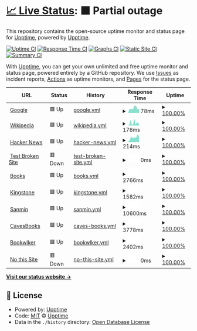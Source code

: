 # [📈 Live Status](https://demo.upptime.js.org): <!--live status--> **🟧 Partial outage**

This repository contains the open-source uptime monitor and status page for [Upptime](https://upptime.js.org), powered by [Upptime](https://github.com/upptime/upptime).

[![Uptime CI](https://github.com/upptime/upptime/workflows/Uptime%20CI/badge.svg)](https://github.com/upptime/upptime/actions?query=workflow%3A%22Uptime+CI%22)
[![Response Time CI](https://github.com/upptime/upptime/workflows/Response%20Time%20CI/badge.svg)](https://github.com/upptime/upptime/actions?query=workflow%3A%22Response+Time+CI%22)
[![Graphs CI](https://github.com/upptime/upptime/workflows/Graphs%20CI/badge.svg)](https://github.com/upptime/upptime/actions?query=workflow%3A%22Graphs+CI%22)
[![Static Site CI](https://github.com/upptime/upptime/workflows/Static%20Site%20CI/badge.svg)](https://github.com/upptime/upptime/actions?query=workflow%3A%22Static+Site+CI%22)
[![Summary CI](https://github.com/upptime/upptime/workflows/Summary%20CI/badge.svg)](https://github.com/upptime/upptime/actions?query=workflow%3A%22Summary+CI%22)

With [Upptime](https://upptime.js.org), you can get your own unlimited and free uptime monitor and status page, powered entirely by a GitHub repository. We use [Issues](https://github.com/upptime/upptime/issues) as incident reports, [Actions](https://github.com/upptime/upptime/actions) as uptime monitors, and [Pages](https://demo.upptime.js.org) for the status page.

<!--start: status pages-->
<!-- This summary is generated by Upptime (https://github.com/upptime/upptime) -->
<!-- Do not edit this manually, your changes will be overwritten -->
<!-- prettier-ignore -->
| URL | Status | History | Response Time | Uptime |
| --- | ------ | ------- | ------------- | ------ |
| <img alt="" src="https://favicons.githubusercontent.com/www.google.com" height="13"> [Google](https://www.google.com) | 🟩 Up | [google.yml](https://github.com/salomelai/Upptime/commits/HEAD/history/google.yml) | <details><summary><img alt="Response time graph" src="./graphs/google/response-time-week.png" height="20"> 78ms</summary><br><a href="https://demo.upptime.js.org/history/google"><img alt="Response time 73" src="https://img.shields.io/endpoint?url=https%3A%2F%2Fraw.githubusercontent.com%2Fsalomelai%2FUpptime%2FHEAD%2Fapi%2Fgoogle%2Fresponse-time.json"></a><br><a href="https://demo.upptime.js.org/history/google"><img alt="24-hour response time 79" src="https://img.shields.io/endpoint?url=https%3A%2F%2Fraw.githubusercontent.com%2Fsalomelai%2FUpptime%2FHEAD%2Fapi%2Fgoogle%2Fresponse-time-day.json"></a><br><a href="https://demo.upptime.js.org/history/google"><img alt="7-day response time 78" src="https://img.shields.io/endpoint?url=https%3A%2F%2Fraw.githubusercontent.com%2Fsalomelai%2FUpptime%2FHEAD%2Fapi%2Fgoogle%2Fresponse-time-week.json"></a><br><a href="https://demo.upptime.js.org/history/google"><img alt="30-day response time 73" src="https://img.shields.io/endpoint?url=https%3A%2F%2Fraw.githubusercontent.com%2Fsalomelai%2FUpptime%2FHEAD%2Fapi%2Fgoogle%2Fresponse-time-month.json"></a><br><a href="https://demo.upptime.js.org/history/google"><img alt="1-year response time 73" src="https://img.shields.io/endpoint?url=https%3A%2F%2Fraw.githubusercontent.com%2Fsalomelai%2FUpptime%2FHEAD%2Fapi%2Fgoogle%2Fresponse-time-year.json"></a></details> | <details><summary><a href="https://demo.upptime.js.org/history/google">100.00%</a></summary><a href="https://demo.upptime.js.org/history/google"><img alt="All-time uptime 100.00%" src="https://img.shields.io/endpoint?url=https%3A%2F%2Fraw.githubusercontent.com%2Fsalomelai%2FUpptime%2FHEAD%2Fapi%2Fgoogle%2Fuptime.json"></a><br><a href="https://demo.upptime.js.org/history/google"><img alt="24-hour uptime 100.00%" src="https://img.shields.io/endpoint?url=https%3A%2F%2Fraw.githubusercontent.com%2Fsalomelai%2FUpptime%2FHEAD%2Fapi%2Fgoogle%2Fuptime-day.json"></a><br><a href="https://demo.upptime.js.org/history/google"><img alt="7-day uptime 100.00%" src="https://img.shields.io/endpoint?url=https%3A%2F%2Fraw.githubusercontent.com%2Fsalomelai%2FUpptime%2FHEAD%2Fapi%2Fgoogle%2Fuptime-week.json"></a><br><a href="https://demo.upptime.js.org/history/google"><img alt="30-day uptime 100.00%" src="https://img.shields.io/endpoint?url=https%3A%2F%2Fraw.githubusercontent.com%2Fsalomelai%2FUpptime%2FHEAD%2Fapi%2Fgoogle%2Fuptime-month.json"></a><br><a href="https://demo.upptime.js.org/history/google"><img alt="1-year uptime 100.00%" src="https://img.shields.io/endpoint?url=https%3A%2F%2Fraw.githubusercontent.com%2Fsalomelai%2FUpptime%2FHEAD%2Fapi%2Fgoogle%2Fuptime-year.json"></a></details>
| <img alt="" src="https://favicons.githubusercontent.com/en.wikipedia.org" height="13"> [Wikipedia](https://en.wikipedia.org) | 🟩 Up | [wikipedia.yml](https://github.com/salomelai/Upptime/commits/HEAD/history/wikipedia.yml) | <details><summary><img alt="Response time graph" src="./graphs/wikipedia/response-time-week.png" height="20"> 178ms</summary><br><a href="https://demo.upptime.js.org/history/wikipedia"><img alt="Response time 193" src="https://img.shields.io/endpoint?url=https%3A%2F%2Fraw.githubusercontent.com%2Fsalomelai%2FUpptime%2FHEAD%2Fapi%2Fwikipedia%2Fresponse-time.json"></a><br><a href="https://demo.upptime.js.org/history/wikipedia"><img alt="24-hour response time 95" src="https://img.shields.io/endpoint?url=https%3A%2F%2Fraw.githubusercontent.com%2Fsalomelai%2FUpptime%2FHEAD%2Fapi%2Fwikipedia%2Fresponse-time-day.json"></a><br><a href="https://demo.upptime.js.org/history/wikipedia"><img alt="7-day response time 178" src="https://img.shields.io/endpoint?url=https%3A%2F%2Fraw.githubusercontent.com%2Fsalomelai%2FUpptime%2FHEAD%2Fapi%2Fwikipedia%2Fresponse-time-week.json"></a><br><a href="https://demo.upptime.js.org/history/wikipedia"><img alt="30-day response time 193" src="https://img.shields.io/endpoint?url=https%3A%2F%2Fraw.githubusercontent.com%2Fsalomelai%2FUpptime%2FHEAD%2Fapi%2Fwikipedia%2Fresponse-time-month.json"></a><br><a href="https://demo.upptime.js.org/history/wikipedia"><img alt="1-year response time 193" src="https://img.shields.io/endpoint?url=https%3A%2F%2Fraw.githubusercontent.com%2Fsalomelai%2FUpptime%2FHEAD%2Fapi%2Fwikipedia%2Fresponse-time-year.json"></a></details> | <details><summary><a href="https://demo.upptime.js.org/history/wikipedia">100.00%</a></summary><a href="https://demo.upptime.js.org/history/wikipedia"><img alt="All-time uptime 100.00%" src="https://img.shields.io/endpoint?url=https%3A%2F%2Fraw.githubusercontent.com%2Fsalomelai%2FUpptime%2FHEAD%2Fapi%2Fwikipedia%2Fuptime.json"></a><br><a href="https://demo.upptime.js.org/history/wikipedia"><img alt="24-hour uptime 100.00%" src="https://img.shields.io/endpoint?url=https%3A%2F%2Fraw.githubusercontent.com%2Fsalomelai%2FUpptime%2FHEAD%2Fapi%2Fwikipedia%2Fuptime-day.json"></a><br><a href="https://demo.upptime.js.org/history/wikipedia"><img alt="7-day uptime 100.00%" src="https://img.shields.io/endpoint?url=https%3A%2F%2Fraw.githubusercontent.com%2Fsalomelai%2FUpptime%2FHEAD%2Fapi%2Fwikipedia%2Fuptime-week.json"></a><br><a href="https://demo.upptime.js.org/history/wikipedia"><img alt="30-day uptime 100.00%" src="https://img.shields.io/endpoint?url=https%3A%2F%2Fraw.githubusercontent.com%2Fsalomelai%2FUpptime%2FHEAD%2Fapi%2Fwikipedia%2Fuptime-month.json"></a><br><a href="https://demo.upptime.js.org/history/wikipedia"><img alt="1-year uptime 100.00%" src="https://img.shields.io/endpoint?url=https%3A%2F%2Fraw.githubusercontent.com%2Fsalomelai%2FUpptime%2FHEAD%2Fapi%2Fwikipedia%2Fuptime-year.json"></a></details>
| <img alt="" src="https://favicons.githubusercontent.com/news.ycombinator.com" height="13"> [Hacker News](https://news.ycombinator.com) | 🟩 Up | [hacker-news.yml](https://github.com/salomelai/Upptime/commits/HEAD/history/hacker-news.yml) | <details><summary><img alt="Response time graph" src="./graphs/hacker-news/response-time-week.png" height="20"> 214ms</summary><br><a href="https://demo.upptime.js.org/history/hacker-news"><img alt="Response time 259" src="https://img.shields.io/endpoint?url=https%3A%2F%2Fraw.githubusercontent.com%2Fsalomelai%2FUpptime%2FHEAD%2Fapi%2Fhacker-news%2Fresponse-time.json"></a><br><a href="https://demo.upptime.js.org/history/hacker-news"><img alt="24-hour response time 235" src="https://img.shields.io/endpoint?url=https%3A%2F%2Fraw.githubusercontent.com%2Fsalomelai%2FUpptime%2FHEAD%2Fapi%2Fhacker-news%2Fresponse-time-day.json"></a><br><a href="https://demo.upptime.js.org/history/hacker-news"><img alt="7-day response time 214" src="https://img.shields.io/endpoint?url=https%3A%2F%2Fraw.githubusercontent.com%2Fsalomelai%2FUpptime%2FHEAD%2Fapi%2Fhacker-news%2Fresponse-time-week.json"></a><br><a href="https://demo.upptime.js.org/history/hacker-news"><img alt="30-day response time 259" src="https://img.shields.io/endpoint?url=https%3A%2F%2Fraw.githubusercontent.com%2Fsalomelai%2FUpptime%2FHEAD%2Fapi%2Fhacker-news%2Fresponse-time-month.json"></a><br><a href="https://demo.upptime.js.org/history/hacker-news"><img alt="1-year response time 259" src="https://img.shields.io/endpoint?url=https%3A%2F%2Fraw.githubusercontent.com%2Fsalomelai%2FUpptime%2FHEAD%2Fapi%2Fhacker-news%2Fresponse-time-year.json"></a></details> | <details><summary><a href="https://demo.upptime.js.org/history/hacker-news">100.00%</a></summary><a href="https://demo.upptime.js.org/history/hacker-news"><img alt="All-time uptime 100.00%" src="https://img.shields.io/endpoint?url=https%3A%2F%2Fraw.githubusercontent.com%2Fsalomelai%2FUpptime%2FHEAD%2Fapi%2Fhacker-news%2Fuptime.json"></a><br><a href="https://demo.upptime.js.org/history/hacker-news"><img alt="24-hour uptime 100.00%" src="https://img.shields.io/endpoint?url=https%3A%2F%2Fraw.githubusercontent.com%2Fsalomelai%2FUpptime%2FHEAD%2Fapi%2Fhacker-news%2Fuptime-day.json"></a><br><a href="https://demo.upptime.js.org/history/hacker-news"><img alt="7-day uptime 100.00%" src="https://img.shields.io/endpoint?url=https%3A%2F%2Fraw.githubusercontent.com%2Fsalomelai%2FUpptime%2FHEAD%2Fapi%2Fhacker-news%2Fuptime-week.json"></a><br><a href="https://demo.upptime.js.org/history/hacker-news"><img alt="30-day uptime 100.00%" src="https://img.shields.io/endpoint?url=https%3A%2F%2Fraw.githubusercontent.com%2Fsalomelai%2FUpptime%2FHEAD%2Fapi%2Fhacker-news%2Fuptime-month.json"></a><br><a href="https://demo.upptime.js.org/history/hacker-news"><img alt="1-year uptime 100.00%" src="https://img.shields.io/endpoint?url=https%3A%2F%2Fraw.githubusercontent.com%2Fsalomelai%2FUpptime%2FHEAD%2Fapi%2Fhacker-news%2Fuptime-year.json"></a></details>
| <img alt="" src="https://favicons.githubusercontent.com/thissitedoesnotexist.koj.co" height="13"> [Test Broken Site](https://thissitedoesnotexist.koj.co) | 🟥 Down | [test-broken-site.yml](https://github.com/salomelai/Upptime/commits/HEAD/history/test-broken-site.yml) | <details><summary><img alt="Response time graph" src="./graphs/test-broken-site/response-time-week.png" height="20"> 0ms</summary><br><a href="https://demo.upptime.js.org/history/test-broken-site"><img alt="Response time 0" src="https://img.shields.io/endpoint?url=https%3A%2F%2Fraw.githubusercontent.com%2Fsalomelai%2FUpptime%2FHEAD%2Fapi%2Ftest-broken-site%2Fresponse-time.json"></a><br><a href="https://demo.upptime.js.org/history/test-broken-site"><img alt="24-hour response time 0" src="https://img.shields.io/endpoint?url=https%3A%2F%2Fraw.githubusercontent.com%2Fsalomelai%2FUpptime%2FHEAD%2Fapi%2Ftest-broken-site%2Fresponse-time-day.json"></a><br><a href="https://demo.upptime.js.org/history/test-broken-site"><img alt="7-day response time 0" src="https://img.shields.io/endpoint?url=https%3A%2F%2Fraw.githubusercontent.com%2Fsalomelai%2FUpptime%2FHEAD%2Fapi%2Ftest-broken-site%2Fresponse-time-week.json"></a><br><a href="https://demo.upptime.js.org/history/test-broken-site"><img alt="30-day response time 0" src="https://img.shields.io/endpoint?url=https%3A%2F%2Fraw.githubusercontent.com%2Fsalomelai%2FUpptime%2FHEAD%2Fapi%2Ftest-broken-site%2Fresponse-time-month.json"></a><br><a href="https://demo.upptime.js.org/history/test-broken-site"><img alt="1-year response time 0" src="https://img.shields.io/endpoint?url=https%3A%2F%2Fraw.githubusercontent.com%2Fsalomelai%2FUpptime%2FHEAD%2Fapi%2Ftest-broken-site%2Fresponse-time-year.json"></a></details> | <details><summary><a href="https://demo.upptime.js.org/history/test-broken-site">100.00%</a></summary><a href="https://demo.upptime.js.org/history/test-broken-site"><img alt="All-time uptime 100.00%" src="https://img.shields.io/endpoint?url=https%3A%2F%2Fraw.githubusercontent.com%2Fsalomelai%2FUpptime%2FHEAD%2Fapi%2Ftest-broken-site%2Fuptime.json"></a><br><a href="https://demo.upptime.js.org/history/test-broken-site"><img alt="24-hour uptime 100.00%" src="https://img.shields.io/endpoint?url=https%3A%2F%2Fraw.githubusercontent.com%2Fsalomelai%2FUpptime%2FHEAD%2Fapi%2Ftest-broken-site%2Fuptime-day.json"></a><br><a href="https://demo.upptime.js.org/history/test-broken-site"><img alt="7-day uptime 100.00%" src="https://img.shields.io/endpoint?url=https%3A%2F%2Fraw.githubusercontent.com%2Fsalomelai%2FUpptime%2FHEAD%2Fapi%2Ftest-broken-site%2Fuptime-week.json"></a><br><a href="https://demo.upptime.js.org/history/test-broken-site"><img alt="30-day uptime 100.00%" src="https://img.shields.io/endpoint?url=https%3A%2F%2Fraw.githubusercontent.com%2Fsalomelai%2FUpptime%2FHEAD%2Fapi%2Ftest-broken-site%2Fuptime-month.json"></a><br><a href="https://demo.upptime.js.org/history/test-broken-site"><img alt="1-year uptime 100.00%" src="https://img.shields.io/endpoint?url=https%3A%2F%2Fraw.githubusercontent.com%2Fsalomelai%2FUpptime%2FHEAD%2Fapi%2Ftest-broken-site%2Fuptime-year.json"></a></details>
| <img alt="" src="https://favicons.githubusercontent.com/www.books.com.tw" height="13"> [Books](https://www.books.com.tw/) | 🟩 Up | [books.yml](https://github.com/salomelai/Upptime/commits/HEAD/history/books.yml) | <details><summary><img alt="Response time graph" src="./graphs/books/response-time-week.png" height="20"> 2766ms</summary><br><a href="https://demo.upptime.js.org/history/books"><img alt="Response time 2881" src="https://img.shields.io/endpoint?url=https%3A%2F%2Fraw.githubusercontent.com%2Fsalomelai%2FUpptime%2FHEAD%2Fapi%2Fbooks%2Fresponse-time.json"></a><br><a href="https://demo.upptime.js.org/history/books"><img alt="24-hour response time 4033" src="https://img.shields.io/endpoint?url=https%3A%2F%2Fraw.githubusercontent.com%2Fsalomelai%2FUpptime%2FHEAD%2Fapi%2Fbooks%2Fresponse-time-day.json"></a><br><a href="https://demo.upptime.js.org/history/books"><img alt="7-day response time 2766" src="https://img.shields.io/endpoint?url=https%3A%2F%2Fraw.githubusercontent.com%2Fsalomelai%2FUpptime%2FHEAD%2Fapi%2Fbooks%2Fresponse-time-week.json"></a><br><a href="https://demo.upptime.js.org/history/books"><img alt="30-day response time 2881" src="https://img.shields.io/endpoint?url=https%3A%2F%2Fraw.githubusercontent.com%2Fsalomelai%2FUpptime%2FHEAD%2Fapi%2Fbooks%2Fresponse-time-month.json"></a><br><a href="https://demo.upptime.js.org/history/books"><img alt="1-year response time 2881" src="https://img.shields.io/endpoint?url=https%3A%2F%2Fraw.githubusercontent.com%2Fsalomelai%2FUpptime%2FHEAD%2Fapi%2Fbooks%2Fresponse-time-year.json"></a></details> | <details><summary><a href="https://demo.upptime.js.org/history/books">100.00%</a></summary><a href="https://demo.upptime.js.org/history/books"><img alt="All-time uptime 100.00%" src="https://img.shields.io/endpoint?url=https%3A%2F%2Fraw.githubusercontent.com%2Fsalomelai%2FUpptime%2FHEAD%2Fapi%2Fbooks%2Fuptime.json"></a><br><a href="https://demo.upptime.js.org/history/books"><img alt="24-hour uptime 100.00%" src="https://img.shields.io/endpoint?url=https%3A%2F%2Fraw.githubusercontent.com%2Fsalomelai%2FUpptime%2FHEAD%2Fapi%2Fbooks%2Fuptime-day.json"></a><br><a href="https://demo.upptime.js.org/history/books"><img alt="7-day uptime 100.00%" src="https://img.shields.io/endpoint?url=https%3A%2F%2Fraw.githubusercontent.com%2Fsalomelai%2FUpptime%2FHEAD%2Fapi%2Fbooks%2Fuptime-week.json"></a><br><a href="https://demo.upptime.js.org/history/books"><img alt="30-day uptime 100.00%" src="https://img.shields.io/endpoint?url=https%3A%2F%2Fraw.githubusercontent.com%2Fsalomelai%2FUpptime%2FHEAD%2Fapi%2Fbooks%2Fuptime-month.json"></a><br><a href="https://demo.upptime.js.org/history/books"><img alt="1-year uptime 100.00%" src="https://img.shields.io/endpoint?url=https%3A%2F%2Fraw.githubusercontent.com%2Fsalomelai%2FUpptime%2FHEAD%2Fapi%2Fbooks%2Fuptime-year.json"></a></details>
| <img alt="" src="https://favicons.githubusercontent.com/www.kingstone.com.tw" height="13"> [Kingstone](https://www.kingstone.com.tw/) | 🟩 Up | [kingstone.yml](https://github.com/salomelai/Upptime/commits/HEAD/history/kingstone.yml) | <details><summary><img alt="Response time graph" src="./graphs/kingstone/response-time-week.png" height="20"> 1582ms</summary><br><a href="https://demo.upptime.js.org/history/kingstone"><img alt="Response time 1630" src="https://img.shields.io/endpoint?url=https%3A%2F%2Fraw.githubusercontent.com%2Fsalomelai%2FUpptime%2FHEAD%2Fapi%2Fkingstone%2Fresponse-time.json"></a><br><a href="https://demo.upptime.js.org/history/kingstone"><img alt="24-hour response time 1508" src="https://img.shields.io/endpoint?url=https%3A%2F%2Fraw.githubusercontent.com%2Fsalomelai%2FUpptime%2FHEAD%2Fapi%2Fkingstone%2Fresponse-time-day.json"></a><br><a href="https://demo.upptime.js.org/history/kingstone"><img alt="7-day response time 1582" src="https://img.shields.io/endpoint?url=https%3A%2F%2Fraw.githubusercontent.com%2Fsalomelai%2FUpptime%2FHEAD%2Fapi%2Fkingstone%2Fresponse-time-week.json"></a><br><a href="https://demo.upptime.js.org/history/kingstone"><img alt="30-day response time 1630" src="https://img.shields.io/endpoint?url=https%3A%2F%2Fraw.githubusercontent.com%2Fsalomelai%2FUpptime%2FHEAD%2Fapi%2Fkingstone%2Fresponse-time-month.json"></a><br><a href="https://demo.upptime.js.org/history/kingstone"><img alt="1-year response time 1630" src="https://img.shields.io/endpoint?url=https%3A%2F%2Fraw.githubusercontent.com%2Fsalomelai%2FUpptime%2FHEAD%2Fapi%2Fkingstone%2Fresponse-time-year.json"></a></details> | <details><summary><a href="https://demo.upptime.js.org/history/kingstone">100.00%</a></summary><a href="https://demo.upptime.js.org/history/kingstone"><img alt="All-time uptime 100.00%" src="https://img.shields.io/endpoint?url=https%3A%2F%2Fraw.githubusercontent.com%2Fsalomelai%2FUpptime%2FHEAD%2Fapi%2Fkingstone%2Fuptime.json"></a><br><a href="https://demo.upptime.js.org/history/kingstone"><img alt="24-hour uptime 100.00%" src="https://img.shields.io/endpoint?url=https%3A%2F%2Fraw.githubusercontent.com%2Fsalomelai%2FUpptime%2FHEAD%2Fapi%2Fkingstone%2Fuptime-day.json"></a><br><a href="https://demo.upptime.js.org/history/kingstone"><img alt="7-day uptime 100.00%" src="https://img.shields.io/endpoint?url=https%3A%2F%2Fraw.githubusercontent.com%2Fsalomelai%2FUpptime%2FHEAD%2Fapi%2Fkingstone%2Fuptime-week.json"></a><br><a href="https://demo.upptime.js.org/history/kingstone"><img alt="30-day uptime 100.00%" src="https://img.shields.io/endpoint?url=https%3A%2F%2Fraw.githubusercontent.com%2Fsalomelai%2FUpptime%2FHEAD%2Fapi%2Fkingstone%2Fuptime-month.json"></a><br><a href="https://demo.upptime.js.org/history/kingstone"><img alt="1-year uptime 100.00%" src="https://img.shields.io/endpoint?url=https%3A%2F%2Fraw.githubusercontent.com%2Fsalomelai%2FUpptime%2FHEAD%2Fapi%2Fkingstone%2Fuptime-year.json"></a></details>
| <img alt="" src="https://favicons.githubusercontent.com/www.sanmin.com.tw" height="13"> [Sanmin](https://www.sanmin.com.tw/) | 🟩 Up | [sanmin.yml](https://github.com/salomelai/Upptime/commits/HEAD/history/sanmin.yml) | <details><summary><img alt="Response time graph" src="./graphs/sanmin/response-time-week.png" height="20"> 10600ms</summary><br><a href="https://demo.upptime.js.org/history/sanmin"><img alt="Response time 11516" src="https://img.shields.io/endpoint?url=https%3A%2F%2Fraw.githubusercontent.com%2Fsalomelai%2FUpptime%2FHEAD%2Fapi%2Fsanmin%2Fresponse-time.json"></a><br><a href="https://demo.upptime.js.org/history/sanmin"><img alt="24-hour response time 12940" src="https://img.shields.io/endpoint?url=https%3A%2F%2Fraw.githubusercontent.com%2Fsalomelai%2FUpptime%2FHEAD%2Fapi%2Fsanmin%2Fresponse-time-day.json"></a><br><a href="https://demo.upptime.js.org/history/sanmin"><img alt="7-day response time 10600" src="https://img.shields.io/endpoint?url=https%3A%2F%2Fraw.githubusercontent.com%2Fsalomelai%2FUpptime%2FHEAD%2Fapi%2Fsanmin%2Fresponse-time-week.json"></a><br><a href="https://demo.upptime.js.org/history/sanmin"><img alt="30-day response time 11516" src="https://img.shields.io/endpoint?url=https%3A%2F%2Fraw.githubusercontent.com%2Fsalomelai%2FUpptime%2FHEAD%2Fapi%2Fsanmin%2Fresponse-time-month.json"></a><br><a href="https://demo.upptime.js.org/history/sanmin"><img alt="1-year response time 11516" src="https://img.shields.io/endpoint?url=https%3A%2F%2Fraw.githubusercontent.com%2Fsalomelai%2FUpptime%2FHEAD%2Fapi%2Fsanmin%2Fresponse-time-year.json"></a></details> | <details><summary><a href="https://demo.upptime.js.org/history/sanmin">100.00%</a></summary><a href="https://demo.upptime.js.org/history/sanmin"><img alt="All-time uptime 100.00%" src="https://img.shields.io/endpoint?url=https%3A%2F%2Fraw.githubusercontent.com%2Fsalomelai%2FUpptime%2FHEAD%2Fapi%2Fsanmin%2Fuptime.json"></a><br><a href="https://demo.upptime.js.org/history/sanmin"><img alt="24-hour uptime 100.00%" src="https://img.shields.io/endpoint?url=https%3A%2F%2Fraw.githubusercontent.com%2Fsalomelai%2FUpptime%2FHEAD%2Fapi%2Fsanmin%2Fuptime-day.json"></a><br><a href="https://demo.upptime.js.org/history/sanmin"><img alt="7-day uptime 100.00%" src="https://img.shields.io/endpoint?url=https%3A%2F%2Fraw.githubusercontent.com%2Fsalomelai%2FUpptime%2FHEAD%2Fapi%2Fsanmin%2Fuptime-week.json"></a><br><a href="https://demo.upptime.js.org/history/sanmin"><img alt="30-day uptime 100.00%" src="https://img.shields.io/endpoint?url=https%3A%2F%2Fraw.githubusercontent.com%2Fsalomelai%2FUpptime%2FHEAD%2Fapi%2Fsanmin%2Fuptime-month.json"></a><br><a href="https://demo.upptime.js.org/history/sanmin"><img alt="1-year uptime 100.00%" src="https://img.shields.io/endpoint?url=https%3A%2F%2Fraw.githubusercontent.com%2Fsalomelai%2FUpptime%2FHEAD%2Fapi%2Fsanmin%2Fuptime-year.json"></a></details>
| <img alt="" src="https://favicons.githubusercontent.com/www.cavesbooks.com.tw" height="13"> [CavesBooks](https://www.cavesbooks.com.tw/EC/) | 🟩 Up | [caves-books.yml](https://github.com/salomelai/Upptime/commits/HEAD/history/caves-books.yml) | <details><summary><img alt="Response time graph" src="./graphs/caves-books/response-time-week.png" height="20"> 3778ms</summary><br><a href="https://demo.upptime.js.org/history/caves-books"><img alt="Response time 3941" src="https://img.shields.io/endpoint?url=https%3A%2F%2Fraw.githubusercontent.com%2Fsalomelai%2FUpptime%2FHEAD%2Fapi%2Fcaves-books%2Fresponse-time.json"></a><br><a href="https://demo.upptime.js.org/history/caves-books"><img alt="24-hour response time 4010" src="https://img.shields.io/endpoint?url=https%3A%2F%2Fraw.githubusercontent.com%2Fsalomelai%2FUpptime%2FHEAD%2Fapi%2Fcaves-books%2Fresponse-time-day.json"></a><br><a href="https://demo.upptime.js.org/history/caves-books"><img alt="7-day response time 3778" src="https://img.shields.io/endpoint?url=https%3A%2F%2Fraw.githubusercontent.com%2Fsalomelai%2FUpptime%2FHEAD%2Fapi%2Fcaves-books%2Fresponse-time-week.json"></a><br><a href="https://demo.upptime.js.org/history/caves-books"><img alt="30-day response time 3941" src="https://img.shields.io/endpoint?url=https%3A%2F%2Fraw.githubusercontent.com%2Fsalomelai%2FUpptime%2FHEAD%2Fapi%2Fcaves-books%2Fresponse-time-month.json"></a><br><a href="https://demo.upptime.js.org/history/caves-books"><img alt="1-year response time 3941" src="https://img.shields.io/endpoint?url=https%3A%2F%2Fraw.githubusercontent.com%2Fsalomelai%2FUpptime%2FHEAD%2Fapi%2Fcaves-books%2Fresponse-time-year.json"></a></details> | <details><summary><a href="https://demo.upptime.js.org/history/caves-books">100.00%</a></summary><a href="https://demo.upptime.js.org/history/caves-books"><img alt="All-time uptime 100.00%" src="https://img.shields.io/endpoint?url=https%3A%2F%2Fraw.githubusercontent.com%2Fsalomelai%2FUpptime%2FHEAD%2Fapi%2Fcaves-books%2Fuptime.json"></a><br><a href="https://demo.upptime.js.org/history/caves-books"><img alt="24-hour uptime 100.00%" src="https://img.shields.io/endpoint?url=https%3A%2F%2Fraw.githubusercontent.com%2Fsalomelai%2FUpptime%2FHEAD%2Fapi%2Fcaves-books%2Fuptime-day.json"></a><br><a href="https://demo.upptime.js.org/history/caves-books"><img alt="7-day uptime 100.00%" src="https://img.shields.io/endpoint?url=https%3A%2F%2Fraw.githubusercontent.com%2Fsalomelai%2FUpptime%2FHEAD%2Fapi%2Fcaves-books%2Fuptime-week.json"></a><br><a href="https://demo.upptime.js.org/history/caves-books"><img alt="30-day uptime 100.00%" src="https://img.shields.io/endpoint?url=https%3A%2F%2Fraw.githubusercontent.com%2Fsalomelai%2FUpptime%2FHEAD%2Fapi%2Fcaves-books%2Fuptime-month.json"></a><br><a href="https://demo.upptime.js.org/history/caves-books"><img alt="1-year uptime 100.00%" src="https://img.shields.io/endpoint?url=https%3A%2F%2Fraw.githubusercontent.com%2Fsalomelai%2FUpptime%2FHEAD%2Fapi%2Fcaves-books%2Fuptime-year.json"></a></details>
| <img alt="" src="https://favicons.githubusercontent.com/www.bookwalker.com.tw" height="13"> [Bookwlker](https://www.bookwalker.com.tw/) | 🟩 Up | [bookwlker.yml](https://github.com/salomelai/Upptime/commits/HEAD/history/bookwlker.yml) | <details><summary><img alt="Response time graph" src="./graphs/bookwlker/response-time-week.png" height="20"> 2402ms</summary><br><a href="https://demo.upptime.js.org/history/bookwlker"><img alt="Response time 2463" src="https://img.shields.io/endpoint?url=https%3A%2F%2Fraw.githubusercontent.com%2Fsalomelai%2FUpptime%2FHEAD%2Fapi%2Fbookwlker%2Fresponse-time.json"></a><br><a href="https://demo.upptime.js.org/history/bookwlker"><img alt="24-hour response time 2694" src="https://img.shields.io/endpoint?url=https%3A%2F%2Fraw.githubusercontent.com%2Fsalomelai%2FUpptime%2FHEAD%2Fapi%2Fbookwlker%2Fresponse-time-day.json"></a><br><a href="https://demo.upptime.js.org/history/bookwlker"><img alt="7-day response time 2402" src="https://img.shields.io/endpoint?url=https%3A%2F%2Fraw.githubusercontent.com%2Fsalomelai%2FUpptime%2FHEAD%2Fapi%2Fbookwlker%2Fresponse-time-week.json"></a><br><a href="https://demo.upptime.js.org/history/bookwlker"><img alt="30-day response time 2463" src="https://img.shields.io/endpoint?url=https%3A%2F%2Fraw.githubusercontent.com%2Fsalomelai%2FUpptime%2FHEAD%2Fapi%2Fbookwlker%2Fresponse-time-month.json"></a><br><a href="https://demo.upptime.js.org/history/bookwlker"><img alt="1-year response time 2463" src="https://img.shields.io/endpoint?url=https%3A%2F%2Fraw.githubusercontent.com%2Fsalomelai%2FUpptime%2FHEAD%2Fapi%2Fbookwlker%2Fresponse-time-year.json"></a></details> | <details><summary><a href="https://demo.upptime.js.org/history/bookwlker">100.00%</a></summary><a href="https://demo.upptime.js.org/history/bookwlker"><img alt="All-time uptime 100.00%" src="https://img.shields.io/endpoint?url=https%3A%2F%2Fraw.githubusercontent.com%2Fsalomelai%2FUpptime%2FHEAD%2Fapi%2Fbookwlker%2Fuptime.json"></a><br><a href="https://demo.upptime.js.org/history/bookwlker"><img alt="24-hour uptime 100.00%" src="https://img.shields.io/endpoint?url=https%3A%2F%2Fraw.githubusercontent.com%2Fsalomelai%2FUpptime%2FHEAD%2Fapi%2Fbookwlker%2Fuptime-day.json"></a><br><a href="https://demo.upptime.js.org/history/bookwlker"><img alt="7-day uptime 100.00%" src="https://img.shields.io/endpoint?url=https%3A%2F%2Fraw.githubusercontent.com%2Fsalomelai%2FUpptime%2FHEAD%2Fapi%2Fbookwlker%2Fuptime-week.json"></a><br><a href="https://demo.upptime.js.org/history/bookwlker"><img alt="30-day uptime 100.00%" src="https://img.shields.io/endpoint?url=https%3A%2F%2Fraw.githubusercontent.com%2Fsalomelai%2FUpptime%2FHEAD%2Fapi%2Fbookwlker%2Fuptime-month.json"></a><br><a href="https://demo.upptime.js.org/history/bookwlker"><img alt="1-year uptime 100.00%" src="https://img.shields.io/endpoint?url=https%3A%2F%2Fraw.githubusercontent.com%2Fsalomelai%2FUpptime%2FHEAD%2Fapi%2Fbookwlker%2Fuptime-year.json"></a></details>
| <img alt="" src="https://favicons.githubusercontent.com/www.bookwaker.com.tw" height="13"> [No this Site](https://www.bookwaker.com.tw/) | 🟥 Down | [no-this-site.yml](https://github.com/salomelai/Upptime/commits/HEAD/history/no-this-site.yml) | <details><summary><img alt="Response time graph" src="./graphs/no-this-site/response-time-week.png" height="20"> 0ms</summary><br><a href="https://demo.upptime.js.org/history/no-this-site"><img alt="Response time 0" src="https://img.shields.io/endpoint?url=https%3A%2F%2Fraw.githubusercontent.com%2Fsalomelai%2FUpptime%2FHEAD%2Fapi%2Fno-this-site%2Fresponse-time.json"></a><br><a href="https://demo.upptime.js.org/history/no-this-site"><img alt="24-hour response time 0" src="https://img.shields.io/endpoint?url=https%3A%2F%2Fraw.githubusercontent.com%2Fsalomelai%2FUpptime%2FHEAD%2Fapi%2Fno-this-site%2Fresponse-time-day.json"></a><br><a href="https://demo.upptime.js.org/history/no-this-site"><img alt="7-day response time 0" src="https://img.shields.io/endpoint?url=https%3A%2F%2Fraw.githubusercontent.com%2Fsalomelai%2FUpptime%2FHEAD%2Fapi%2Fno-this-site%2Fresponse-time-week.json"></a><br><a href="https://demo.upptime.js.org/history/no-this-site"><img alt="30-day response time 0" src="https://img.shields.io/endpoint?url=https%3A%2F%2Fraw.githubusercontent.com%2Fsalomelai%2FUpptime%2FHEAD%2Fapi%2Fno-this-site%2Fresponse-time-month.json"></a><br><a href="https://demo.upptime.js.org/history/no-this-site"><img alt="1-year response time 0" src="https://img.shields.io/endpoint?url=https%3A%2F%2Fraw.githubusercontent.com%2Fsalomelai%2FUpptime%2FHEAD%2Fapi%2Fno-this-site%2Fresponse-time-year.json"></a></details> | <details><summary><a href="https://demo.upptime.js.org/history/no-this-site">100.00%</a></summary><a href="https://demo.upptime.js.org/history/no-this-site"><img alt="All-time uptime 99.99%" src="https://img.shields.io/endpoint?url=https%3A%2F%2Fraw.githubusercontent.com%2Fsalomelai%2FUpptime%2FHEAD%2Fapi%2Fno-this-site%2Fuptime.json"></a><br><a href="https://demo.upptime.js.org/history/no-this-site"><img alt="24-hour uptime 100.00%" src="https://img.shields.io/endpoint?url=https%3A%2F%2Fraw.githubusercontent.com%2Fsalomelai%2FUpptime%2FHEAD%2Fapi%2Fno-this-site%2Fuptime-day.json"></a><br><a href="https://demo.upptime.js.org/history/no-this-site"><img alt="7-day uptime 100.00%" src="https://img.shields.io/endpoint?url=https%3A%2F%2Fraw.githubusercontent.com%2Fsalomelai%2FUpptime%2FHEAD%2Fapi%2Fno-this-site%2Fuptime-week.json"></a><br><a href="https://demo.upptime.js.org/history/no-this-site"><img alt="30-day uptime 99.99%" src="https://img.shields.io/endpoint?url=https%3A%2F%2Fraw.githubusercontent.com%2Fsalomelai%2FUpptime%2FHEAD%2Fapi%2Fno-this-site%2Fuptime-month.json"></a><br><a href="https://demo.upptime.js.org/history/no-this-site"><img alt="1-year uptime 99.99%" src="https://img.shields.io/endpoint?url=https%3A%2F%2Fraw.githubusercontent.com%2Fsalomelai%2FUpptime%2FHEAD%2Fapi%2Fno-this-site%2Fuptime-year.json"></a></details>

<!--end: status pages-->

[**Visit our status website →**](https://demo.upptime.js.org)

## 📄 License

- Powered by: [Upptime](https://github.com/upptime/upptime)
- Code: [MIT](./LICENSE) © [Upptime](https://upptime.js.org)
- Data in the `./history` directory: [Open Database License](https://opendatacommons.org/licenses/odbl/1-0/)
